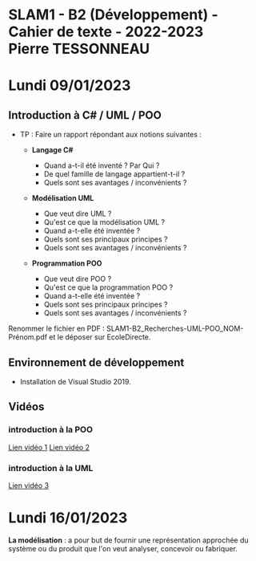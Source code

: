 SLAM1 - B2 (Développement) - Cahier de texte - 2022-2023  
Pierre TESSONNEAU
===


# Lundi 09/01/2023

## Introduction à C# / UML / POO

*  TP : Faire un rapport répondant aux notions suivantes :
   - **Langage C#**
     - Quand a-t-il été inventé ? Par Qui ?
     - De quel famille de langage appartient-t-il ?
     - Quels sont ses avantages / inconvénients ?
   
   - **Modélisation UML**
     - Que veut dire UML ?
     - Qu'est ce que la modélisation UML ?
     - Quand a-t-elle été inventée ?
     - Quels sont ses principaux principes ?
     - Quels sont ses avantages / inconvénients ?
   
   - **Programmation POO**
     - Que veut dire POO ?
     - Qu'est ce que la programmation POO ?
     - Quand a-t-elle été inventée ?
     - Quels sont ses principaux principes ?
     - Quels sont ses avantages / inconvénients ?

  Renommer le fichier en PDF : SLAM1-B2_Recherches-UML-POO_NOM-Prénom.pdf et le déposer sur EcoleDirecte.


## Environnement de développement

* Installation de Visual Studio 2019.

## Vidéos

### introduction à la POO
[Lien vidéo 1](https://www.youtube.com/watch?v=bgmMg2ZdpVU)
[Lien vidéo 2](https://www.youtube.com/watch?v=BNEtWb3WceQ)

### introduction à la UML
[Lien vidéo 3](https://www.youtube.com/watch?v=fpxjv5rwXc4)


# Lundi 16/01/2023

**La modélisation** : a pour but de fournir une représentation approchée du système ou du produit que l'on veut analyser, concevoir ou fabriquer.



